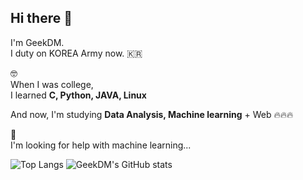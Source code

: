 ## Hi there 👋
I'm GeekDM.   
I duty on KOREA Army now. 🇰🇷   
   
🤓   
When I was college,   
I learned **C, Python, JAVA, Linux**   
   
And now, I'm studying **Data Analysis, Machine learning** + Web 🔥🔥🔥   
   
🤔   
I'm looking for help with machine learning...   
   
![Top Langs](https://github-readme-stats.vercel.app/api/top-langs/?username=GeekDM&layout=compact)
![GeekDM's GitHub stats](https://github-readme-stats.vercel.app/api?username=GeekDM&show_icons=true&theme=radical)
<!--
**GeekDM/GeekDM** is a ✨ _special_ ✨ repository because its `README.md` (this file) appears on your GitHub profile.

Here are some ideas to get you started:

- 🔭 I’m currently working on ...
- 🌱 I’m currently learning ...
- 👯 I’m looking to collaborate on ...
- 🤔 I’m looking for help with ...
- 💬 Ask me about ...
- 📫 How to reach me: ...
- 😄 Pronouns: ...
- ⚡ Fun fact: ...
-->
